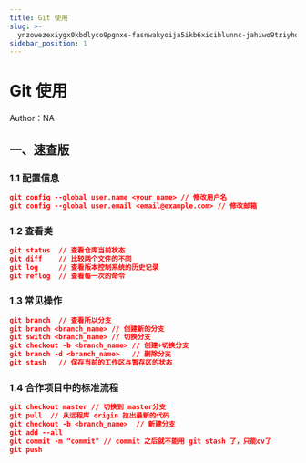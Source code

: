 ```yaml
---
title: Git 使用
slug: >-
  ynzowezexiygx0kbdlyco9pgnxe-fasnwakyoija5ikb6xicihlunnc-jahiwo9tziyhqskzxoyc1wfrntb-tmm1wuiy6ivytskarz2cxslqnzd-tmm1wu
sidebar_position: 1
---
```



# Git 使用

Author：NA

## 一、速查版

### 1.1 配置信息

```json
git config --global user.name <your name> // 修改用户名
git config --global user.email <email@example.com> // 修改邮箱
```

### 1.2 查看类

```json
git status  // 查看仓库当前状态
git diff    // 比较两个文件的不同
git log     // 查看版本控制系统的历史记录
git reflog  // 查看每一次的命令
```

### 1.3 常见操作

```json
git branch  // 查看所以分支
git branch <branch_name> // 创建新的分支
git switch <branch_name> // 切换分支
git checkout -b <branch_name> // 创建+切换分支
git branch -d <branch_name>   // 删除分支
git stash   // 保存当前的工作区与暂存区的状态
```

### 1.4 合作项目中的标准流程

```json
git checkout master // 切换到 master分支
git pull  // 从远程库 origin 拉出最新的代码
git checkout -b <branch_name>  // 新建分支
git add --all
git commit -m "commit" // commit 之后就不能用 git stash 了，只能cv了
git push
```

